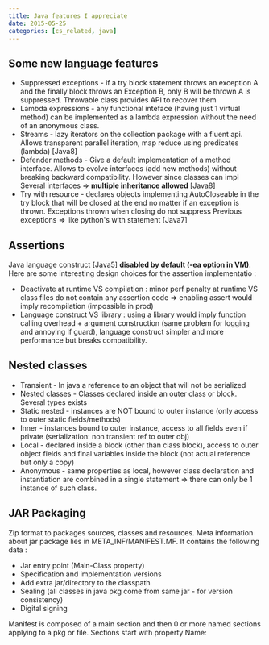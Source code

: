 ```yaml
---
title: Java features I appreciate
date: 2015-05-25
categories: [cs_related, java]
---
```


## Some new language features
* Suppressed exceptions - if a try block statement throws an exception A and the finally block throws an
  Exception B, only B will be thrown A is suppressed. Throwable class provides API to recover them
* Lambda expressions - any functional inteface (having just 1 virtual method) can be implemented as
  a lambda expression without the need of an anonymous class.
* Streams - lazy iterators on the collection package with a fluent api. Allows transparent parallel iteration,
  map reduce using predicates (lambda) [Java8]
* Defender methods - Give a default implementation of a method interface. Allows to evolve interfaces
  (add new methods) without breaking backward compatibility. However since classes can impl
  Several interfaces => **multiple inheritance allowed** [Java8]
* Try with resource - declares objects implementing AutoCloseable in the try block that will be closed at
  the end no matter if an exception is thrown. Exceptions thrown when closing do not suppress
  Previous exceptions => like python's with statement [Java7]

## Assertions
Java language construct [Java5] **disabled by default (-ea option in VM)**. Here are some interesting design choices
for the assertion implementatio :

* Deactivate at runtime VS compilation : minor perf penalty at runtime VS class files do not contain
  any assertion code => enabling assert would imply recompilation (impossible in prod)
* Language construct VS library : using a library would imply function calling overhead + argument construction 
  (same problem for logging and annoying if guard), language construct simpler and more performance but breaks compatibility.

## Nested classes
* Transient - In java a reference to an object that will not be serialized
* Nested classes - Classes declared inside an outer class or block. Several types exists
* Static nested - instances are NOT bound to outer instance (only access to outer static fields/methods)
* Inner - instances bound to outer instance, access to all fields even if private (serialization: non
  transient ref to outer obj)
* Local - declared inside a block (other than class block), access to outer object fields and final variables
  inside the block (not actual reference but only a copy)
* Anonymous - same properties as local, however class declaration and instantiation are combined in a
  single statement => there can only be 1 instance of such class.

## JAR Packaging
Zip format to packages sources, classes and resources. Meta information about jar package lies in META\_INF/MANIFEST.MF. 
It contains the following data :
* Jar entry point (Main-Class property)
* Specification and implementation versions
* Add extra jar/directory to the classpath
* Sealing (all classes in java pkg come from same jar - for version consistency)
* Digital signing

Manifest is composed of a main section and then 0 or more named sections applying to a pkg or file.
Sections start with property Name: <pkg or file>

